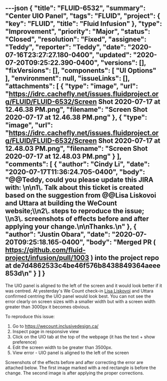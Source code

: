 ---json
{
  "title": "FLUID-6532",
  "summary": "Center UIO Panel",
  "tags": "FLUID",
  "project": {
    "key": "FLUID",
    "title": "Fluid Infusion"
  },
  "type": "Improvement",
  "priority": "Major",
  "status": "Closed",
  "resolution": "Fixed",
  "assignee": "Teddy",
  "reporter": "Teddy",
  "date": "2020-07-16T23:27:27.180-0400",
  "updated": "2020-07-20T09:25:22.390-0400",
  "versions": [],
  "fixVersions": [],
  "components": [
    "UI Options"
  ],
  "environment": null,
  "issueLinks": [],
  "attachments": [
    {
      "type": "image",
      "url": "https://idrc.cachefly.net/issues.fluidproject.org/FLUID/FLUID-6532/Screen Shot 2020-07-17 at 12.46.38 PM.png",
      "filename": "Screen Shot 2020-07-17 at 12.46.38 PM.png"
    },
    {
      "type": "image",
      "url": "https://idrc.cachefly.net/issues.fluidproject.org/FLUID/FLUID-6532/Screen Shot 2020-07-17 at 12.48.03 PM.png",
      "filename": "Screen Shot 2020-07-17 at 12.48.03 PM.png"
    }
  ],
  "comments": [
    {
      "author": "Cindy Li",
      "date": "2020-07-17T11:36:24.705-0400",
      "body": "@@Teddy, could you please update this JIRA with:&#x20;\n\n1\\. Talk about this ticket is created based on the suggestion from @@Lisa Liskovoi and Uttara at building the WeCount website;\\\n2\\. steps to reproduce the issue; \\\n3\\. screenshots of effects before and after applying your change.\n\nThanks.\n"
    },
    {
      "author": "Justin Obara",
      "date": "2020-07-20T09:25:18.165-0400",
      "body": "Merged PR ( <https://github.com/fluid-project/infusion/pull/1003> ) into the project repo at de7d4862533c4be46f576b8438849364aeee853d\n"
    }
  ]
}
---
The UIO panel is aligned to the left of the screen and it would look better if it was centred. At yesterday's We Count check-in [Lisa Liskovoi](https://issues.fluidproject.org/secure/ViewProfile.jspa?name=lliskovoi) and Uttara confirmed centring the UIO panel would look best. You can not see the error clearly on screen sizes with a smaller width but with a screen width greater than 3000px it becomes obvious.

To reproduce this issue:

1. Go to <https://wecount.inclusivedesign.ca/>
2. Inspect page in responsive view
3. Click on the UIO tab at the top of the webpage (it has the text + show preference)
4. Edit the screen width to be greater than 3500px.
5. View error - UIO panel is aligned to the left of the screen

Screenshots of the effects before and after correcting the error are attached below. The first image marked with a red rectangle is before the change. The second image is after applying the proper corrections.

        